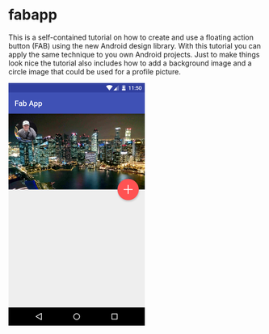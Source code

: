 # fabapp
This is a self-contained tutorial on how to create and use a floating action button (FAB) using the new Android design library. With this tutorial you can apply the same technique to you own Android projects. Just to make things look nice the tutorial also includes how to add a background image and a circle image that could be used for a profile picture. 

![alt text](https://github.com/steve1rm/fabapp/blob/master/protrait.png "Description goes here")
